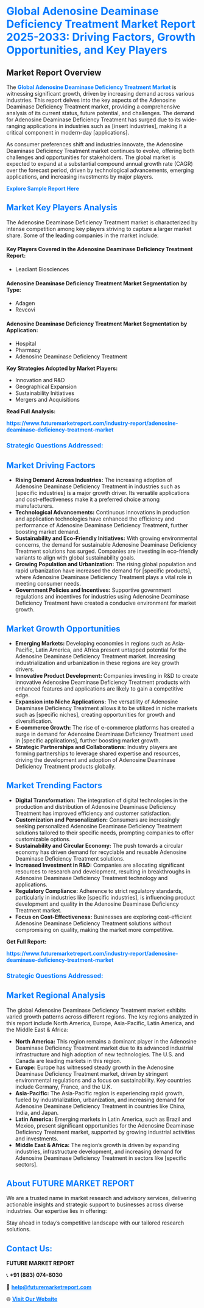 <h1 style="color: #007BFF;">Global Adenosine Deaminase Deficiency Treatment Market Report 2025-2033: Driving Factors, Growth Opportunities, and Key Players</h1>

<section id="overview">
<h2>Market Report Overview</h2>
<p>The <a href="https://www.futuremarketreport.com/industry-report/adenosine-deaminase-deficiency-treatment-market" style="color: #007BFF; text-decoration: none;"><strong>Global Adenosine Deaminase Deficiency Treatment Market</strong></a> is witnessing significant growth, driven by increasing demand across various industries. This report delves into the key aspects of the Adenosine Deaminase Deficiency Treatment market, providing a comprehensive analysis of its current status, future potential, and challenges. The demand for Adenosine Deaminase Deficiency Treatment has surged due to its wide-ranging applications in industries such as [insert industries], making it a critical component in modern-day [applications].</p>
<p>As consumer preferences shift and industries innovate, the Adenosine Deaminase Deficiency Treatment market continues to evolve, offering both challenges and opportunities for stakeholders. The global market is expected to expand at a substantial compound annual growth rate (CAGR) over the forecast period, driven by technological advancements, emerging applications, and increasing investments by major players.</p>
</section>

<section id="overview">
<p><a href="https://www.futuremarketreport.com/request-sample/reportId=122749" style="color: #007BFF; text-decoration: none;"><strong>Explore Sample Report Here</strong></a></p>
</section>

<section id="key-players">
<h2 style="color: #007BFF;">Market Key Players Analysis</h2>
<p>The Adenosine Deaminase Deficiency Treatment market is characterized by intense competition among key players striving to capture a larger market share. Some of the leading companies in the market include:</p>
<h4>Key Players Covered in the Adenosine Deaminase Deficiency Treatment Report:</h4>
<ul><li>Leadiant Biosciences</li></ul>
<h4>Adenosine Deaminase Deficiency Treatment Market Segmentation by Type:</h4>
<ul><li>Adagen</li><li>Revcovi</li></ul>

<h4>Adenosine Deaminase Deficiency Treatment Market Segmentation by Application:</h4>
<ul><li>Hospital</li><li>Pharmacy</li><li>Adenosine Deaminase Deficiency Treatment</li></ul>
<p><strong>Key Strategies Adopted by Market Players:</strong></p>
<ul>
<li>Innovation and R&D</li>
<li>Geographical Expansion</li>
<li>Sustainability Initiatives</li>
<li>Mergers and Acquisitions</li>
</ul>
</section>

<section>
<p><strong>Read Full Analysis: </strong></p><a href="https://www.futuremarketreport.com/industry-report/adenosine-deaminase-deficiency-treatment-market" style="color: #007BFF; text-decoration: none;"><strong>https://www.futuremarketreport.com/industry-report/adenosine-deaminase-deficiency-treatment-market</strong></a>
<h3 style="color: #007BFF;">Strategic Questions Addressed:</h3>
</section>

<section id="driving-factors">
<h2 style="color: #007BFF;">Market Driving Factors</h2>
<ul>
<li><strong>Rising Demand Across Industries:</strong> The increasing adoption of Adenosine Deaminase Deficiency Treatment in industries such as [specific industries] is a major growth driver. Its versatile applications and cost-effectiveness make it a preferred choice among manufacturers.</li>
<li><strong>Technological Advancements:</strong> Continuous innovations in production and application technologies have enhanced the efficiency and performance of Adenosine Deaminase Deficiency Treatment, further boosting market demand.</li>
<li><strong>Sustainability and Eco-Friendly Initiatives:</strong> With growing environmental concerns, the demand for sustainable Adenosine Deaminase Deficiency Treatment solutions has surged. Companies are investing in eco-friendly variants to align with global sustainability goals.</li>
<li><strong>Growing Population and Urbanization:</strong> The rising global population and rapid urbanization have increased the demand for [specific products], where Adenosine Deaminase Deficiency Treatment plays a vital role in meeting consumer needs.</li>
<li><strong>Government Policies and Incentives:</strong> Supportive government regulations and incentives for industries using Adenosine Deaminase Deficiency Treatment have created a conducive environment for market growth.</li>
</ul>
</section>

<section id="growth-opportunities">
<h2 style="color: #007BFF;">Market Growth Opportunities</h2>
<ul>
<li><strong>Emerging Markets:</strong> Developing economies in regions such as Asia-Pacific, Latin America, and Africa present untapped potential for the Adenosine Deaminase Deficiency Treatment market. Increasing industrialization and urbanization in these regions are key growth drivers.</li>
<li><strong>Innovative Product Development:</strong> Companies investing in R&D to create innovative Adenosine Deaminase Deficiency Treatment products with enhanced features and applications are likely to gain a competitive edge.</li>
<li><strong>Expansion into Niche Applications:</strong> The versatility of Adenosine Deaminase Deficiency Treatment allows it to be utilized in niche markets such as [specific niches], creating opportunities for growth and diversification.</li>
<li><strong>E-commerce Growth:</strong> The rise of e-commerce platforms has created a surge in demand for Adenosine Deaminase Deficiency Treatment used in [specific applications], further boosting market growth.</li>
<li><strong>Strategic Partnerships and Collaborations:</strong> Industry players are forming partnerships to leverage shared expertise and resources, driving the development and adoption of Adenosine Deaminase Deficiency Treatment products globally.</li>
</ul>
</section>

<section id="trending-factors">
<h2 style="color: #007BFF;">Market Trending Factors</h2>
<ul>
<li><strong>Digital Transformation:</strong> The integration of digital technologies in the production and distribution of Adenosine Deaminase Deficiency Treatment has improved efficiency and customer satisfaction.</li>
<li><strong>Customization and Personalization:</strong> Consumers are increasingly seeking personalized Adenosine Deaminase Deficiency Treatment solutions tailored to their specific needs, prompting companies to offer customizable options.</li>
<li><strong>Sustainability and Circular Economy:</strong> The push towards a circular economy has driven demand for recyclable and reusable Adenosine Deaminase Deficiency Treatment solutions.</li>
<li><strong>Increased Investment in R&D:</strong> Companies are allocating significant resources to research and development, resulting in breakthroughs in Adenosine Deaminase Deficiency Treatment technology and applications.</li>
<li><strong>Regulatory Compliance:</strong> Adherence to strict regulatory standards, particularly in industries like [specific industries], is influencing product development and quality in the Adenosine Deaminase Deficiency Treatment market.</li>
<li><strong>Focus on Cost-Effectiveness:</strong> Businesses are exploring cost-efficient Adenosine Deaminase Deficiency Treatment solutions without compromising on quality, making the market more competitive.</li>
</ul>
</section>

<section>
<p><strong>Get Full Report: </strong></p><a href="https://www.futuremarketreport.com/industry-report/adenosine-deaminase-deficiency-treatment-market" style="color: #007BFF; text-decoration: none;"><strong>https://www.futuremarketreport.com/industry-report/adenosine-deaminase-deficiency-treatment-market</strong></a>
<h3 style="color: #007BFF;">Strategic Questions Addressed:</h3>
</section>


<section id="regional-analysis">
<h2 style="color: #007BFF;">Market Regional Analysis</h2>
<p>The global Adenosine Deaminase Deficiency Treatment market exhibits varied growth patterns across different regions. The key regions analyzed in this report include North America, Europe, Asia-Pacific, Latin America, and the Middle East & Africa:</p>
<ul>
<li><strong>North America:</strong> This region remains a dominant player in the Adenosine Deaminase Deficiency Treatment market due to its advanced industrial infrastructure and high adoption of new technologies. The U.S. and Canada are leading markets in this region.</li>
<li><strong>Europe:</strong> Europe has witnessed steady growth in the Adenosine Deaminase Deficiency Treatment market, driven by stringent environmental regulations and a focus on sustainability. Key countries include Germany, France, and the U.K.</li>
<li><strong>Asia-Pacific:</strong> The Asia-Pacific region is experiencing rapid growth, fueled by industrialization, urbanization, and increasing demand for Adenosine Deaminase Deficiency Treatment in countries like China, India, and Japan.</li>
<li><strong>Latin America:</strong> Emerging markets in Latin America, such as Brazil and Mexico, present significant opportunities for the Adenosine Deaminase Deficiency Treatment market, supported by growing industrial activities and investments.</li>
<li><strong>Middle East & Africa:</strong> The region’s growth is driven by expanding industries, infrastructure development, and increasing demand for Adenosine Deaminase Deficiency Treatment in sectors like [specific sectors].</li>
</ul>
</section>

<footer>
<h2 style="color: #007BFF;">About FUTURE MARKET REPORT</h2>
<p>We are a trusted name in market research and advisory services, delivering actionable insights and strategic support to businesses across diverse industries. Our expertise lies in offering:</p>

<p>Stay ahead in today’s competitive landscape with our tailored research solutions.</p>

<h2 style="color: #007BFF;">Contact Us:</h2>
<p><strong>FUTURE MARKET REPORT</strong></p>
<p>📞 <strong>+91 (883) 074-8030</strong></p>
<p>📧 <strong><a href="mailto:help@futuremarketreport.com" style="color: #007BFF;">help@futuremarketreport.com</a></strong></p>
<p>🌐 <strong><a href="https://www.futuremarketreport.com/" style="color: #007BFF;">Visit Our Website</a></strong></p>
</footer>